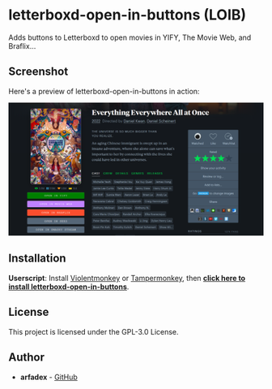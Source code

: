 # letterboxd-open-in-buttons (LOIB)

Adds buttons to Letterboxd to open movies in YIFY, The Movie Web, and Braflix...

## Screenshot

Here's a preview of letterboxd-open-in-buttons in action:

![LOIB Screenshot](screenshot.png)

## Installation
**Userscript**: Install [Violentmonkey](https://violentmonkey.github.io/) or [Tampermonkey](https://tampermonkey.net/), then **[click here to install letterboxd-open-in-buttons](https://update.greasyfork.org/scripts/505525/Letterboxd%20Open%20in%20Buttons.user.js)**.

## License

This project is licensed under the GPL-3.0 License.

## Author

- **arfadex** - [GitHub](https://github.com/arfadex/letterboxd-open-in-buttons) 


